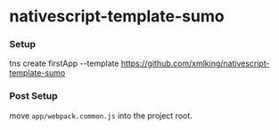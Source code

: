 nativescript-template-sumo
==========================

### Setup
tns create firstApp --template https://github.com/xmlking/nativescript-template-sumo

### Post Setup
move `app/webpack.common.js` into the project root.